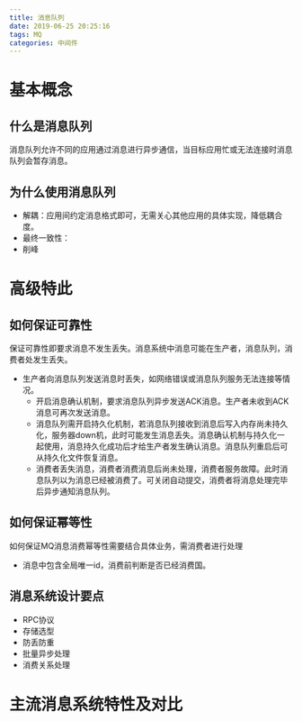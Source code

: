 ```yaml
---
title: 消息队列
date: 2019-06-25 20:25:16
tags: MQ
categories: 中间件
---
```


# 基本概念
## 什么是消息队列
消息队列允许不同的应用通过消息进行异步通信，当目标应用忙或无法连接时消息队列会暂存消息。
## 为什么使用消息队列
- 解耦：应用间约定消息格式即可，无需关心其他应用的具体实现，降低耦合度。
- 最终一致性：
- 削峰
# 高级特此
## 如何保证可靠性
保证可靠性即要求消息不发生丢失。消息系统中消息可能在生产者，消息队列，消费者处发生丢失。
- 生产者向消息队列发送消息时丢失，如网络错误或消息队列服务无法连接等情况。
  - 开启消息确认机制，要求消息队列异步发送ACK消息。生产者未收到ACK消息可再次发送消息。
  - 消息队列需开启持久化机制，若消息队列接收到消息后写入内存尚未持久化，服务器down机，此时可能发生消息丢失。消息确认机制与持久化一起使用，消息持久化成功后才给生产者发生确认消息。消息队列重启后可从持久化文件恢复消息。
  - 消费者丢失消息，消费者消费消息后尚未处理，消费者服务故障。此时消息队列以为消息已经被消费了。可关闭自动提交，消费者将消息处理完毕后异步通知消息队列。
## 如何保证幂等性
如何保证MQ消息消费幂等性需要结合具体业务，需消费者进行处理
- 消息中包含全局唯一id，消费前判断是否已经消费国。
## 消息系统设计要点
- RPC协议
- 存储选型
- 防丢防重
- 批量异步处理
- 消费关系处理
  
# 主流消息系统特性及对比